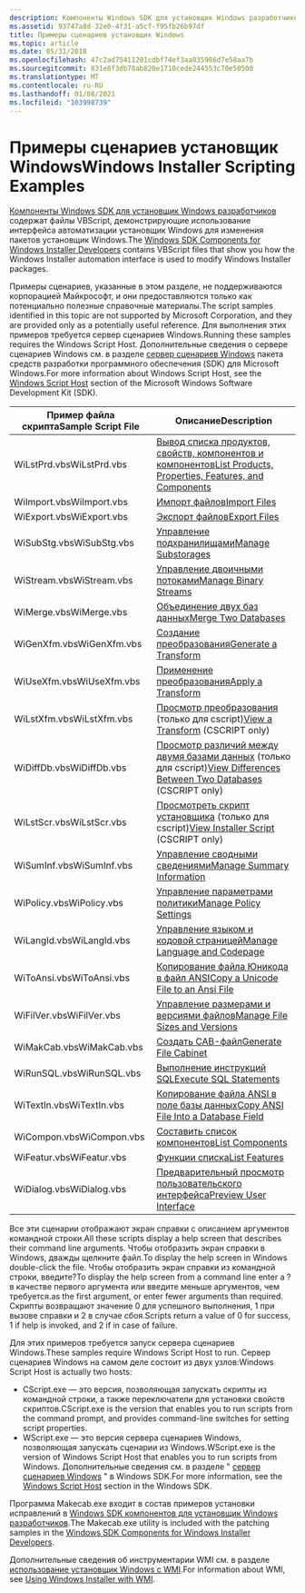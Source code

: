 ```yaml
---
description: Компоненты Windows SDK для установщик Windows разработчиков содержат файлы VBScript, демонстрирующие использование интерфейса автоматизации установщик Windows для изменения пакетов установщик Windows.
ms.assetid: 93747a8d-32e0-4f31-a5cf-f95fb26b97df
title: Примеры сценариев установщик Windows
ms.topic: article
ms.date: 05/31/2018
ms.openlocfilehash: 47c2ad75411201cdbf74ef3aa035906d7e58aa7b
ms.sourcegitcommit: 831e8f3db78ab820e1710cede244553c70e50500
ms.translationtype: MT
ms.contentlocale: ru-RU
ms.lasthandoff: 01/08/2021
ms.locfileid: "103998739"
---
```

# <a name="windows-installer-scripting-examples"></a><span data-ttu-id="312a7-103">Примеры сценариев установщик Windows</span><span class="sxs-lookup"><span data-stu-id="312a7-103">Windows Installer Scripting Examples</span></span>

<span data-ttu-id="312a7-104">[Компоненты Windows SDK для установщик Windows разработчиков](platform-sdk-components-for-windows-installer-developers.md) содержат файлы VBScript, демонстрирующие использование интерфейса автоматизации установщик Windows для изменения пакетов установщик Windows.</span><span class="sxs-lookup"><span data-stu-id="312a7-104">The [Windows SDK Components for Windows Installer Developers](platform-sdk-components-for-windows-installer-developers.md) contains VBScript files that show you how the Windows Installer automation interface is used to modify Windows Installer packages.</span></span>

<span data-ttu-id="312a7-105">Примеры сценариев, указанные в этом разделе, не поддерживаются корпорацией Майкрософт, и они предоставляются только как потенциально полезные справочные материалы.</span><span class="sxs-lookup"><span data-stu-id="312a7-105">The script samples identified in this topic are not supported by Microsoft Corporation, and they are provided only as a potentially useful reference.</span></span> <span data-ttu-id="312a7-106">Для выполнения этих примеров требуется сервер сценариев Windows.</span><span class="sxs-lookup"><span data-stu-id="312a7-106">Running these samples requires the Windows Script Host.</span></span> <span data-ttu-id="312a7-107">Дополнительные сведения о сервере сценариев Windows см. в разделе [сервер сценариев Windows](/previous-versions//9bbdkx3k(v=vs.85)) пакета средств разработки программного обеспечения (SDK) для Microsoft Windows.</span><span class="sxs-lookup"><span data-stu-id="312a7-107">For more information about Windows Script Host, see the [Windows Script Host](/previous-versions//9bbdkx3k(v=vs.85)) section of the Microsoft Windows Software Development Kit (SDK).</span></span>



| <span data-ttu-id="312a7-108">Пример файла скрипта</span><span class="sxs-lookup"><span data-stu-id="312a7-108">Sample Script File</span></span> | <span data-ttu-id="312a7-109">Описание</span><span class="sxs-lookup"><span data-stu-id="312a7-109">Description</span></span>                                                                                                 |
|--------------------|-------------------------------------------------------------------------------------------------------------|
| <span data-ttu-id="312a7-110">WiLstPrd.vbs</span><span class="sxs-lookup"><span data-stu-id="312a7-110">WiLstPrd.vbs</span></span>       | [<span data-ttu-id="312a7-111">Вывод списка продуктов, свойств, компонентов и компонентов</span><span class="sxs-lookup"><span data-stu-id="312a7-111">List Products, Properties, Features, and Components</span></span>](list-products-properties-features-and-components.md) |
| <span data-ttu-id="312a7-112">WiImport.vbs</span><span class="sxs-lookup"><span data-stu-id="312a7-112">WiImport.vbs</span></span>       | [<span data-ttu-id="312a7-113">Импорт файлов</span><span class="sxs-lookup"><span data-stu-id="312a7-113">Import Files</span></span>](import-files.md)                                                                            |
| <span data-ttu-id="312a7-114">WiExport.vbs</span><span class="sxs-lookup"><span data-stu-id="312a7-114">WiExport.vbs</span></span>       | [<span data-ttu-id="312a7-115">Экспорт файлов</span><span class="sxs-lookup"><span data-stu-id="312a7-115">Export Files</span></span>](export-files.md)                                                                            |
| <span data-ttu-id="312a7-116">WiSubStg.vbs</span><span class="sxs-lookup"><span data-stu-id="312a7-116">WiSubStg.vbs</span></span>       | [<span data-ttu-id="312a7-117">Управление подхранилищами</span><span class="sxs-lookup"><span data-stu-id="312a7-117">Manage Substorages</span></span>](manage-substorages.md)                                                                |
| <span data-ttu-id="312a7-118">WiStream.vbs</span><span class="sxs-lookup"><span data-stu-id="312a7-118">WiStream.vbs</span></span>       | [<span data-ttu-id="312a7-119">Управление двоичными потоками</span><span class="sxs-lookup"><span data-stu-id="312a7-119">Manage Binary Streams</span></span>](manage-binary-streams.md)                                                          |
| <span data-ttu-id="312a7-120">WiMerge.vbs</span><span class="sxs-lookup"><span data-stu-id="312a7-120">WiMerge.vbs</span></span>        | [<span data-ttu-id="312a7-121">Объединение двух баз данных</span><span class="sxs-lookup"><span data-stu-id="312a7-121">Merge Two Databases</span></span>](merge-two-databases.md)                                                              |
| <span data-ttu-id="312a7-122">WiGenXfm.vbs</span><span class="sxs-lookup"><span data-stu-id="312a7-122">WiGenXfm.vbs</span></span>       | [<span data-ttu-id="312a7-123">Создание преобразования</span><span class="sxs-lookup"><span data-stu-id="312a7-123">Generate a Transform</span></span>](generate-a-transform.md)                                                            |
| <span data-ttu-id="312a7-124">WiUseXfm.vbs</span><span class="sxs-lookup"><span data-stu-id="312a7-124">WiUseXfm.vbs</span></span>       | [<span data-ttu-id="312a7-125">Применение преобразования</span><span class="sxs-lookup"><span data-stu-id="312a7-125">Apply a Transform</span></span>](apply-a-transform.md)                                                                  |
| <span data-ttu-id="312a7-126">WiLstXfm.vbs</span><span class="sxs-lookup"><span data-stu-id="312a7-126">WiLstXfm.vbs</span></span>       | <span data-ttu-id="312a7-127">[Просмотр преобразования](view-a-transform.md) (только для cscript)</span><span class="sxs-lookup"><span data-stu-id="312a7-127">[View a Transform](view-a-transform.md) (CSCRIPT only)</span></span>                                                     |
| <span data-ttu-id="312a7-128">WiDiffDb.vbs</span><span class="sxs-lookup"><span data-stu-id="312a7-128">WiDiffDb.vbs</span></span>       | <span data-ttu-id="312a7-129">[Просмотр различий между двумя базами данных](view-differences-between-two-databases.md) (только для cscript)</span><span class="sxs-lookup"><span data-stu-id="312a7-129">[View Differences Between Two Databases](view-differences-between-two-databases.md) (CSCRIPT only)</span></span>         |
| <span data-ttu-id="312a7-130">WiLstScr.vbs</span><span class="sxs-lookup"><span data-stu-id="312a7-130">WiLstScr.vbs</span></span>       | <span data-ttu-id="312a7-131">[Просмотреть скрипт установщика](view-installer-script.md) (только для cscript)</span><span class="sxs-lookup"><span data-stu-id="312a7-131">[View Installer Script](view-installer-script.md) (CSCRIPT only)</span></span>                                           |
| <span data-ttu-id="312a7-132">WiSumInf.vbs</span><span class="sxs-lookup"><span data-stu-id="312a7-132">WiSumInf.vbs</span></span>       | [<span data-ttu-id="312a7-133">Управление сводными сведениями</span><span class="sxs-lookup"><span data-stu-id="312a7-133">Manage Summary Information</span></span>](manage-summary-information.md)                                                |
| <span data-ttu-id="312a7-134">WiPolicy.vbs</span><span class="sxs-lookup"><span data-stu-id="312a7-134">WiPolicy.vbs</span></span>       | [<span data-ttu-id="312a7-135">Управление параметрами политики</span><span class="sxs-lookup"><span data-stu-id="312a7-135">Manage Policy Settings</span></span>](manage-policy-settings.md)                                                        |
| <span data-ttu-id="312a7-136">WiLangId.vbs</span><span class="sxs-lookup"><span data-stu-id="312a7-136">WiLangId.vbs</span></span>       | [<span data-ttu-id="312a7-137">Управление языком и кодовой страницей</span><span class="sxs-lookup"><span data-stu-id="312a7-137">Manage Language and Codepage</span></span>](manage-language-and-codepage.md)                                            |
| <span data-ttu-id="312a7-138">WiToAnsi.vbs</span><span class="sxs-lookup"><span data-stu-id="312a7-138">WiToAnsi.vbs</span></span>       | [<span data-ttu-id="312a7-139">Копирование файла Юникода в файл ANSI</span><span class="sxs-lookup"><span data-stu-id="312a7-139">Copy a Unicode File to an Ansi File</span></span>](copy-a-unicode-file-to-an-ansi-file.md)                              |
| <span data-ttu-id="312a7-140">WiFilVer.vbs</span><span class="sxs-lookup"><span data-stu-id="312a7-140">WiFilVer.vbs</span></span>       | [<span data-ttu-id="312a7-141">Управление размерами и версиями файлов</span><span class="sxs-lookup"><span data-stu-id="312a7-141">Manage File Sizes and Versions</span></span>](manage-file-sizes-and-versions.md)                                        |
| <span data-ttu-id="312a7-142">WiMakCab.vbs</span><span class="sxs-lookup"><span data-stu-id="312a7-142">WiMakCab.vbs</span></span>       | [<span data-ttu-id="312a7-143">Создать CAB-файл</span><span class="sxs-lookup"><span data-stu-id="312a7-143">Generate File Cabinet</span></span>](generate-file-cabinet.md)                                                          |
| <span data-ttu-id="312a7-144">WiRunSQL.vbs</span><span class="sxs-lookup"><span data-stu-id="312a7-144">WiRunSQL.vbs</span></span>       | [<span data-ttu-id="312a7-145">Выполнение инструкций SQL</span><span class="sxs-lookup"><span data-stu-id="312a7-145">Execute SQL Statements</span></span>](execute-sql-statements.md)                                                        |
| <span data-ttu-id="312a7-146">WiTextIn.vbs</span><span class="sxs-lookup"><span data-stu-id="312a7-146">WiTextIn.vbs</span></span>       | [<span data-ttu-id="312a7-147">Копирование файла ANSI в поле базы данных</span><span class="sxs-lookup"><span data-stu-id="312a7-147">Copy ANSI File Into a Database Field</span></span>](copy-ansi-file-into-a-database-field.md)                            |
| <span data-ttu-id="312a7-148">WiCompon.vbs</span><span class="sxs-lookup"><span data-stu-id="312a7-148">WiCompon.vbs</span></span>       | [<span data-ttu-id="312a7-149">Составить список компонентов</span><span class="sxs-lookup"><span data-stu-id="312a7-149">List Components</span></span>](list-components.md)                                                                      |
| <span data-ttu-id="312a7-150">WiFeatur.vbs</span><span class="sxs-lookup"><span data-stu-id="312a7-150">WiFeatur.vbs</span></span>       | [<span data-ttu-id="312a7-151">Функции списка</span><span class="sxs-lookup"><span data-stu-id="312a7-151">List Features</span></span>](list-features.md)                                                                          |
| <span data-ttu-id="312a7-152">WiDialog.vbs</span><span class="sxs-lookup"><span data-stu-id="312a7-152">WiDialog.vbs</span></span>       | [<span data-ttu-id="312a7-153">Предварительный просмотр пользовательского интерфейса</span><span class="sxs-lookup"><span data-stu-id="312a7-153">Preview User Interface</span></span>](preview-user-interface.md)                                                        |



 

<span data-ttu-id="312a7-154">Все эти сценарии отображают экран справки с описанием аргументов командной строки.</span><span class="sxs-lookup"><span data-stu-id="312a7-154">All these scripts display a help screen that describes their command line arguments.</span></span> <span data-ttu-id="312a7-155">Чтобы отобразить экран справки в Windows, дважды щелкните файл.</span><span class="sxs-lookup"><span data-stu-id="312a7-155">To display the help screen in Windows double-click the file.</span></span> <span data-ttu-id="312a7-156">Чтобы отобразить экран справки из командной строки, введите?</span><span class="sxs-lookup"><span data-stu-id="312a7-156">To display the help screen from a command line enter a ?</span></span> <span data-ttu-id="312a7-157">в качестве первого аргумента или введите меньше аргументов, чем требуется.</span><span class="sxs-lookup"><span data-stu-id="312a7-157">as the first argument, or enter fewer arguments than required.</span></span> <span data-ttu-id="312a7-158">Скрипты возвращают значение 0 для успешного выполнения, 1 при вызове справки и 2 в случае сбоя.</span><span class="sxs-lookup"><span data-stu-id="312a7-158">Scripts return a value of 0 for success, 1 if help is invoked, and 2 if in case of failure.</span></span>

<span data-ttu-id="312a7-159">Для этих примеров требуется запуск сервера сценариев Windows.</span><span class="sxs-lookup"><span data-stu-id="312a7-159">These samples require Windows Script Host to run.</span></span> <span data-ttu-id="312a7-160">Сервер сценариев Windows на самом деле состоит из двух узлов:</span><span class="sxs-lookup"><span data-stu-id="312a7-160">Windows Script Host is actually two hosts:</span></span>

-   <span data-ttu-id="312a7-161">CScript.exe — это версия, позволяющая запускать скрипты из командной строки, а также переключатели для установки свойств скриптов.</span><span class="sxs-lookup"><span data-stu-id="312a7-161">CScript.exe is the version that enables you to run scripts from the command prompt, and provides command-line switches for setting script properties.</span></span>
-   <span data-ttu-id="312a7-162">WScript.exe — это версия сервера сценариев Windows, позволяющая запускать сценарии из Windows.</span><span class="sxs-lookup"><span data-stu-id="312a7-162">WScript.exe is the version of Windows Script Host that enables you to run scripts from Windows.</span></span> <span data-ttu-id="312a7-163">Дополнительные сведения см. в разделе " [сервер сценариев Windows](/previous-versions//9bbdkx3k(v=vs.85)) " в Windows SDK.</span><span class="sxs-lookup"><span data-stu-id="312a7-163">For more information, see the [Windows Script Host](/previous-versions//9bbdkx3k(v=vs.85)) section in the Windows SDK.</span></span>

<span data-ttu-id="312a7-164">Программа Makecab.exe входит в состав примеров установки исправлений в [Windows SDK компонентов для установщик Windows разработчиков](platform-sdk-components-for-windows-installer-developers.md).</span><span class="sxs-lookup"><span data-stu-id="312a7-164">The Makecab.exe utility is included with the patching samples in the [Windows SDK Components for Windows Installer Developers](platform-sdk-components-for-windows-installer-developers.md).</span></span>

<span data-ttu-id="312a7-165">Дополнительные сведения об инструментарии WMI см. в разделе [использование установщик Windows с WMI](using-windows-installer-with-wmi.md).</span><span class="sxs-lookup"><span data-stu-id="312a7-165">For information about WMI, see [Using Windows Installer with WMI](using-windows-installer-with-wmi.md).</span></span>

 

 
